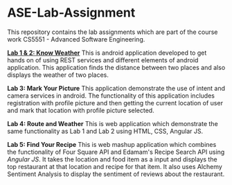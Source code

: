 # ASE-Lab-Assignment
This repository contains the lab assignments which are part of the course work CS5551 - Advanced Software Engineering.

**[Lab 1 & 2: Know Weather](https://github.com/marmikpatel2621/ASE-Lab-Assignment/tree/master/Lab%201%20-%20Know%20Weather)**
This is android application developed to get hands on of using REST services and different elements of android application. This application finds the distance between two places and also displays the weather of two places.

**Lab 3: Mark Your Picture**
This application demonstrate the use of intent and camera services in android. The functionality of this application includes registration with profile picture and then getting the current location of user and mark that location with profile picture selected.

**Lab 4: Route and Weather**
This is web application which demonstrate the same functionality as Lab 1 and Lab 2 using HTML, CSS, Angular JS.

**Lab 5: Find Your Recipe**
This is web mashup application which combines the functionality of Four Square API and Edamam's Recipe Search API using *Angular JS*. It takes the location and  food item as a input and displays the top restaurant at that location and recipe for that item. It also uses Alchemy Sentiment Analysis to display the sentiment of reviews about the restaurant.


